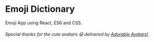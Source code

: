 # Emoji Dictionary

Emoji App using React, ES6 and CSS.


###### *Special thanks for the cute avatars :smiley: delivered by [Adorable Avatars!](http://avatars.adorable.io/).*
